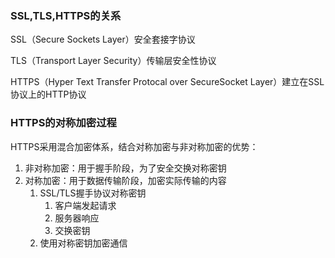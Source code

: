 ### SSL,TLS,HTTPS的关系

SSL（Secure Sockets Layer）安全套接字协议

TLS（Transport Layer Security）传输层安全性协议

HTTPS（Hyper Text Transfer Protocal over SecureSocket Layer）建立在SSL协议上的HTTP协议

### HTTPS的对称加密过程

HTTPS采用混合加密体系，结合对称加密与非对称加密的优势：
1. 非对称加密：用于握手阶段，为了安全交换对称密钥
2. 对称加密：用于数据传输阶段，加密实际传输的内容
    1. SSL/TLS握手协议对称密钥
        1. 客户端发起请求
        2. 服务器响应
        3. 交换密钥
    2. 使用对称密钥加密通信
